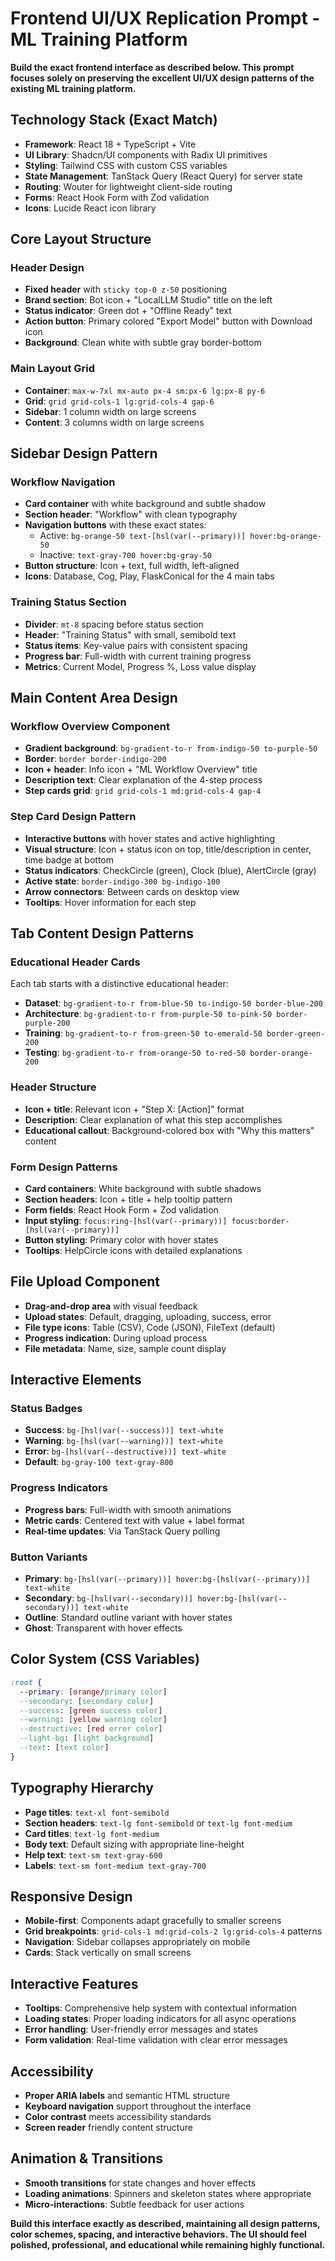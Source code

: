 
# Frontend UI/UX Replication Prompt - ML Training Platform

**Build the exact frontend interface as described below. This prompt focuses solely on preserving the excellent UI/UX design patterns of the existing ML training platform.**

## Technology Stack (Exact Match)
- **Framework**: React 18 + TypeScript + Vite
- **UI Library**: Shadcn/UI components with Radix UI primitives
- **Styling**: Tailwind CSS with custom CSS variables
- **State Management**: TanStack Query (React Query) for server state
- **Routing**: Wouter for lightweight client-side routing
- **Forms**: React Hook Form with Zod validation
- **Icons**: Lucide React icon library

## Core Layout Structure

### Header Design
- **Fixed header** with `sticky top-0 z-50` positioning
- **Brand section**: Bot icon + "LocalLLM Studio" title on the left
- **Status indicator**: Green dot + "Offline Ready" text
- **Action button**: Primary colored "Export Model" button with Download icon
- **Background**: Clean white with subtle gray border-bottom

### Main Layout Grid
- **Container**: `max-w-7xl mx-auto px-4 sm:px-6 lg:px-8 py-6`
- **Grid**: `grid grid-cols-1 lg:grid-cols-4 gap-6`
- **Sidebar**: 1 column width on large screens
- **Content**: 3 columns width on large screens

## Sidebar Design Pattern

### Workflow Navigation
- **Card container** with white background and subtle shadow
- **Section header**: "Workflow" with clean typography
- **Navigation buttons** with these exact states:
  - Active: `bg-orange-50 text-[hsl(var(--primary))] hover:bg-orange-50`
  - Inactive: `text-gray-700 hover:bg-gray-50`
- **Button structure**: Icon + text, full width, left-aligned
- **Icons**: Database, Cog, Play, FlaskConical for the 4 main tabs

### Training Status Section
- **Divider**: `mt-8` spacing before status section
- **Header**: "Training Status" with small, semibold text
- **Status items**: Key-value pairs with consistent spacing
- **Progress bar**: Full-width with current training progress
- **Metrics**: Current Model, Progress %, Loss value display

## Main Content Area Design

### Workflow Overview Component
- **Gradient background**: `bg-gradient-to-r from-indigo-50 to-purple-50`
- **Border**: `border border-indigo-200`
- **Icon + header**: Info icon + "ML Workflow Overview" title
- **Description text**: Clear explanation of the 4-step process
- **Step cards grid**: `grid grid-cols-1 md:grid-cols-4 gap-4`

### Step Card Design Pattern
- **Interactive buttons** with hover states and active highlighting
- **Visual structure**: Icon + status icon on top, title/description in center, time badge at bottom
- **Status indicators**: CheckCircle (green), Clock (blue), AlertCircle (gray)
- **Active state**: `border-indigo-300 bg-indigo-100`
- **Arrow connectors**: Between cards on desktop view
- **Tooltips**: Hover information for each step

## Tab Content Design Patterns

### Educational Header Cards
Each tab starts with a distinctive educational header:
- **Dataset**: `bg-gradient-to-r from-blue-50 to-indigo-50 border-blue-200`
- **Architecture**: `bg-gradient-to-r from-purple-50 to-pink-50 border-purple-200`
- **Training**: `bg-gradient-to-r from-green-50 to-emerald-50 border-green-200`
- **Testing**: `bg-gradient-to-r from-orange-50 to-red-50 border-orange-200`

### Header Structure
- **Icon + title**: Relevant icon + "Step X: [Action]" format
- **Description**: Clear explanation of what this step accomplishes
- **Educational callout**: Background-colored box with "Why this matters" content

### Form Design Patterns
- **Card containers**: White background with subtle shadows
- **Section headers**: Icon + title + help tooltip pattern
- **Form fields**: React Hook Form + Zod validation
- **Input styling**: `focus:ring-[hsl(var(--primary))] focus:border-[hsl(var(--primary))]`
- **Button styling**: Primary color with hover states
- **Tooltips**: HelpCircle icons with detailed explanations

## File Upload Component
- **Drag-and-drop area** with visual feedback
- **Upload states**: Default, dragging, uploading, success, error
- **File type icons**: Table (CSV), Code (JSON), FileText (default)
- **Progress indication**: During upload process
- **File metadata**: Name, size, sample count display

## Interactive Elements

### Status Badges
- **Success**: `bg-[hsl(var(--success))] text-white`
- **Warning**: `bg-[hsl(var(--warning))] text-white`
- **Error**: `bg-[hsl(var(--destructive))] text-white`
- **Default**: `bg-gray-100 text-gray-800`

### Progress Indicators
- **Progress bars**: Full-width with smooth animations
- **Metric cards**: Centered text with value + label format
- **Real-time updates**: Via TanStack Query polling

### Button Variants
- **Primary**: `bg-[hsl(var(--primary))] hover:bg-[hsl(var(--primary))] text-white`
- **Secondary**: `bg-[hsl(var(--secondary))] hover:bg-[hsl(var(--secondary))] text-white`
- **Outline**: Standard outline variant with hover states
- **Ghost**: Transparent with hover effects

## Color System (CSS Variables)
```css
:root {
  --primary: [orange/primary color]
  --secondary: [secondary color]
  --success: [green success color]
  --warning: [yellow warning color]
  --destructive: [red error color]
  --light-bg: [light background]
  --text: [text color]
}
```

## Typography Hierarchy
- **Page titles**: `text-xl font-semibold`
- **Section headers**: `text-lg font-semibold` or `text-lg font-medium`
- **Card titles**: `text-lg font-medium`
- **Body text**: Default sizing with appropriate line-height
- **Help text**: `text-sm text-gray-600`
- **Labels**: `text-sm font-medium text-gray-700`

## Responsive Design
- **Mobile-first**: Components adapt gracefully to smaller screens
- **Grid breakpoints**: `grid-cols-1 md:grid-cols-2 lg:grid-cols-4` patterns
- **Navigation**: Sidebar collapses appropriately on mobile
- **Cards**: Stack vertically on small screens

## Interactive Features
- **Tooltips**: Comprehensive help system with contextual information
- **Loading states**: Proper loading indicators for all async operations
- **Error handling**: User-friendly error messages and states
- **Form validation**: Real-time validation with clear error messages

## Accessibility
- **Proper ARIA labels** and semantic HTML structure
- **Keyboard navigation** support throughout the interface
- **Color contrast** meets accessibility standards
- **Screen reader** friendly content structure

## Animation & Transitions
- **Smooth transitions** for state changes and hover effects
- **Loading animations**: Spinners and skeleton states where appropriate
- **Micro-interactions**: Subtle feedback for user actions

**Build this interface exactly as described, maintaining all design patterns, color schemes, spacing, and interactive behaviors. The UI should feel polished, professional, and educational while remaining highly functional.**
